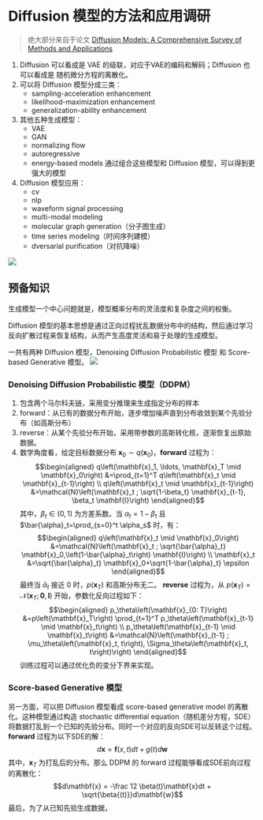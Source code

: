 <!--
 * @Author: error: git config user.name && git config user.email & please set dead value or install git
 * @Date: 2022-09-16 10:31:22
 * @LastEditors: error: git config user.name && git config user.email & please set dead value or install git
 * @LastEditTime: 2022-09-18 10:33:32
 * @FilePath: \2022-09 Diffusion调研\Diffusion Models.md
 * @Description: 这是默认设置,请设置`customMade`, 打开koroFileHeader查看配置 进行设置: https://github.com/OBKoro1/koro1FileHeader/wiki/%E9%85%8D%E7%BD%AE
-->

# Diffusion 模型的方法和应用调研

> 绝大部分来自于论文 [Diffusion Models: A Comprehensive Survey of Methods and Applications](https://paperswithcode.com/paper/diffusion-models-a-comprehensive-survey-of)

1. Diffusion 可以看成是 VAE 的级联，对应于VAE的编码和解码；Diffusion 也可以看成是 随机微分方程的离散化。
2. 可以将 Diffusion 模型分成三类：
    + sampling-acceleration enhancement
    + likelihood-maximization enhancement
    + generalization-ability enhancement 
3. 其他五种生成模型：
    + VAE
    + GAN
    + normalizing flow
    + autoregressive
    + energy-based models
通过组合这些模型和 Diffusion 模型，可以得到更强大的模型
4. Diffusion 模型应用：
    + cv
    + nlp
    + waveform signal processing
    + multi-modal modeling
    + molecular graph generation（分子图生成）
    + time series modeling（时间序列建模）
    + dversarial purification（对抗降噪）

![](overview.png)

## 预备知识
生成模型一个中心问题就是，模型概率分布的灵活度和复杂度之间的权衡。


Diffusion 模型的基本思想是通过正向过程扰乱数据分布中的结构，然后通过学习反向扩散过程来恢复结构，从而产生高度灵活和易于处理的生成模型。

一共有两种 Diffusion 模型，Denoising Diffusion Probabilistic 模型 和 Score-based Generative 模型。
![](2022-09-16-11-24-15.png)

### Denoising Diffusion Probabilistic 模型（DDPM）
1. 包含两个马尔科夫链，采用变分推理来生成指定分布的样本
2. forward：从已有的数据分布开始，逐步增加噪声直到分布收敛到某个先验分布（如高斯分布）
3. reverse：从某个先验分布开始，采用带参数的高斯转化核，逐渐恢复出原始数据。
4. 数学角度看，给定目标数据分布 $\mathbf{x}_0 \sim q\left(\mathbf{x}_0\right)$，**forward** 过程为：
    $$\begin{aligned} q\left(\mathbf{x}_1, \ldots, \mathbf{x}_T \mid \mathbf{x}_0\right) &=\prod_{t=1}^T q\left(\mathbf{x}_t \mid \mathbf{x}_{t-1}\right) \\ q\left(\mathbf{x}_t \mid \mathbf{x}_{t-1}\right) &=\mathcal{N}\left(\mathbf{x}_t ; \sqrt{1-\beta_t} \mathbf{x}_{t-1}, \beta_t \mathbf{I}\right) \end{aligned}$$
其中，$\beta_{t} \in (0,1)$ 为方差系数。当 $\alpha_t=1-\beta_t$ 且 $\bar{\alpha}_t=\prod_{s=0}^t \alpha_s$ 时，有：
    $$\begin{aligned} q\left(\mathbf{x}_t \mid \mathbf{x}_0\right) &=\mathcal{N}\left(\mathbf{x}_t ; \sqrt{\bar{\alpha}_t} \mathbf{x}_0,\left(1-\bar{\alpha}_t\right) \mathbf{I}\right) \\ \mathbf{x}_t &=\sqrt{\bar{\alpha}_t} \mathbf{x}_0+\sqrt{1-\bar{\alpha}_t} \epsilon \end{aligned}$$
最终当 $\bar{\alpha}_t$ 接近 $0$ 时，$p(\mathbf{x}_T)$ 和高斯分布无二。
**reverse** 过程为，从 $p\left(\mathbf{x}_T\right)=\mathcal{N}\left(\mathbf{x}_T ; \mathbf{0}, \mathbf{I}\right)$ 开始，参数化反向过程如下：
    $$\begin{aligned} p_\theta\left(\mathbf{x}_{0: T}\right) &=p\left(\mathbf{x}_T\right) \prod_{t=1}^T p_\theta\left(\mathbf{x}_{t-1} \mid \mathbf{x}_t\right) \\ p_\theta\left(\mathbf{x}_{t-1} \mid \mathbf{x}_t\right) &=\mathcal{N}\left(\mathbf{x}_{t-1} ; \mu_\theta\left(\mathbf{x}_t, t\right), \Sigma_\theta\left(\mathbf{x}_t, t\right)\right) \end{aligned}$$
训练过程可以通过优化负的变分下界来实现。

### Score-based Generative 模型 
另一方面，可以把 Diffusion 模型看成 score-based generative model 的离散化。这种模型通过构造 stochastic differential equation（随机差分方程，SDE）将数据打乱到一个已知的先验分布。同时一个对应的反向SDE可以反转这个过程。**forward** 过程为以下SDE的解：
    $$d\mathbf{x} = \mathbf{f}(x,t)dt + g(t)d\mathbf{w}$$
其中，$\mathbf{x}_T$ 为打乱后的分布。那么 DDPM 的 forward 过程能够看成SDE前向过程的离散化：
    $$d\mathbf{x} = -\frac 12 \beta(t)\mathbf{x}dt + \sqrt{\beta{(t)}}d\mathbf{w}$$
最后，为了从已知先验生成数据，